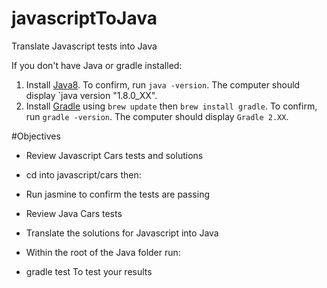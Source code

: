 # javascriptToJava
Translate Javascript tests into Java

If you don't have Java or gradle installed:
1. Install [Java8](http://www.oracle.com/technetwork/java/javase/downloads/jdk8-downloads-2133151.html).
To confirm, run `java -version`. The computer should display `java version "1.8.0_XX".
1. Install [Gradle](http://www.gradle.org/) using `brew update` then `brew install gradle`. 
To confirm, run `gradle -version`. The computer should display `Gradle 2.XX`.

#Objectives
* Review Javascript Cars tests and solutions
* cd into javascript/cars then:
* Run jasmine to confirm the tests are passing

* Review Java Cars tests
* Translate the solutions for Javascript into Java
* Within the root of the Java folder run:      
* gradle test
  To test your results
